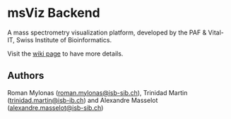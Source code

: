 # msViz Backend
A mass spectrometry visualization platform, developed by the PAF & Vital-IT, Swiss Institute of Bioinformatics.


Visit the [wiki page](/vitalit-sib/msviz-backend/wiki) to have more details.

## Authors
Roman Mylonas (roman.mylonas@isb-sib.ch), Trinidad Martin (trinidad.martin@isb-ib.ch) and  Alexandre Masselot (alexandre.masselot@isb-sib.ch)
